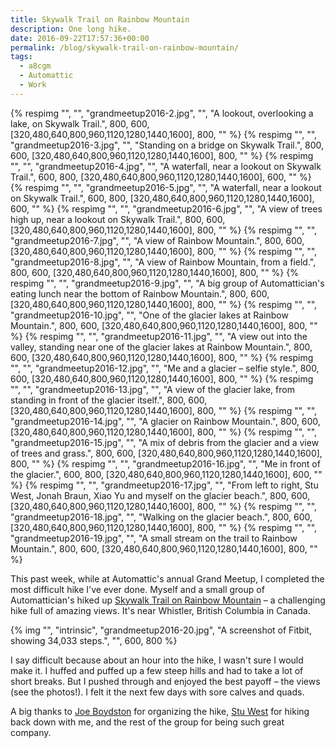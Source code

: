 ```yaml
---
title: Skywalk Trail on Rainbow Mountain
description: One long hike.
date: 2016-09-22T17:57:36+00:00
permalink: /blog/skywalk-trail-on-rainbow-mountain/
tags:
  - a8cgm
  - Automattic
  - Work
---
```


<div class="reel">
  {% respimg "", "", "grandmeetup2016-2.jpg", "", "A lookout, overlooking a lake, on Skywalk Trail.", 800, 600, [320,480,640,800,960,1120,1280,1440,1600], 800, "" %}
  {% respimg "", "", "grandmeetup2016-3.jpg", "", "Standing on a bridge on Skywalk Trail.", 800, 600, [320,480,640,800,960,1120,1280,1440,1600], 800, "" %}
  {% respimg "", "", "grandmeetup2016-4.jpg", "", "A waterfall, near a lookout on Skywalk Trail.", 600, 800, [320,480,640,800,960,1120,1280,1440,1600], 600, "" %}
  {% respimg "", "", "grandmeetup2016-5.jpg", "", "A waterfall, near a lookout on Skywalk Trail.", 600, 800, [320,480,640,800,960,1120,1280,1440,1600], 600, "" %}
  {% respimg "", "", "grandmeetup2016-6.jpg", "", "A view of trees high up, near a lookout on Skywalk Trail.", 800, 600, [320,480,640,800,960,1120,1280,1440,1600], 800, "" %}
  {% respimg "", "", "grandmeetup2016-7.jpg", "", "A view of Rainbow Mountain.", 800, 600, [320,480,640,800,960,1120,1280,1440,1600], 800, "" %}
  {% respimg "", "", "grandmeetup2016-8.jpg", "", "A view of Rainbow Mountain, from a field.", 800, 600, [320,480,640,800,960,1120,1280,1440,1600], 800, "" %}
  {% respimg "", "", "grandmeetup2016-9.jpg", "", "A big group of Automattician's eating lunch near the bottom of Rainbow Mountain.", 800, 600, [320,480,640,800,960,1120,1280,1440,1600], 800, "" %}
  {% respimg "", "", "grandmeetup2016-10.jpg", "", "One of the glacier lakes at Rainbow Mountain.", 800, 600, [320,480,640,800,960,1120,1280,1440,1600], 800, "" %}
  {% respimg "", "", "grandmeetup2016-11.jpg", "", "A view out into the valley, standing near one of the glacier lakes at Rainbow Mountain.", 800, 600, [320,480,640,800,960,1120,1280,1440,1600], 800, "" %}
  {% respimg "", "", "grandmeetup2016-12.jpg", "", "Me and a glacier – selfie style.", 800, 600, [320,480,640,800,960,1120,1280,1440,1600], 800, "" %}
  {% respimg "", "", "grandmeetup2016-13.jpg", "", "A view of the glacier lake, from standing in front of the glacier itself.", 800, 600, [320,480,640,800,960,1120,1280,1440,1600], 800, "" %}
  {% respimg "", "", "grandmeetup2016-14.jpg", "", "A glacier on Rainbow Mountain.", 800, 600, [320,480,640,800,960,1120,1280,1440,1600], 800, "" %}
  {% respimg "", "", "grandmeetup2016-15.jpg", "", "A mix of debris from the glacier and a view of trees and grass.", 800, 600, [320,480,640,800,960,1120,1280,1440,1600], 800, "" %}
  {% respimg "", "", "grandmeetup2016-16.jpg", "", "Me in front of the glacier.", 600, 800, [320,480,640,800,960,1120,1280,1440,1600], 600, "" %}
  {% respimg "", "", "grandmeetup2016-17.jpg", "", "From left to right, Stu West, Jonah Braun, Xiao Yu and myself on the glacier beach.", 800, 600, [320,480,640,800,960,1120,1280,1440,1600], 800, "" %}
  {% respimg "", "", "grandmeetup2016-18.jpg", "", "Walking on the glacier beach.", 800, 600, [320,480,640,800,960,1120,1280,1440,1600], 800, "" %}
  {% respimg "", "", "grandmeetup2016-19.jpg", "", "A small stream on the trail to Rainbow Mountain.", 800, 600, [320,480,640,800,960,1120,1280,1440,1600], 800, "" %}
</div>

This past week, while at Automattic's annual Grand Meetup, I completed the most difficult hike I've ever done. Myself and a small group of Automattician's hiked up [Skywalk Trail on Rainbow Mountain](http://localwhistler.com/news/2015/08/17/skywalk-trail/) – a challenging hike full of amazing views. It's near Whistler, British Columbia in Canada.

{% img "", "intrinsic", "grandmeetup2016-20.jpg", "A screenshot of Fitbit, showing 34,033 steps.", "", 600, 800 %}

I say difficult because about an hour into the hike, I wasn't sure I would make it. I huffed and puffed up a few steep hills and had to take a lot of short breaks. But I pushed through and enjoyed the best payoff – the views (see the photos!). I felt it the next few days with sore calves and quads.

A big thanks to [Joe Boydston](https://crazyrunningguy.com) for organizing the hike, [Stu West](https://stuwest.org) for hiking back down with me, and the rest of the group for being such great company.
